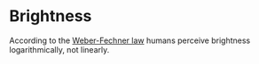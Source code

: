 # Brightness
According to the [Weber-Fechner law](https://en.wikipedia.org/wiki/Weber%E2%80%93Fechner_law) humans perceive brightness logarithmically, not linearly. 
